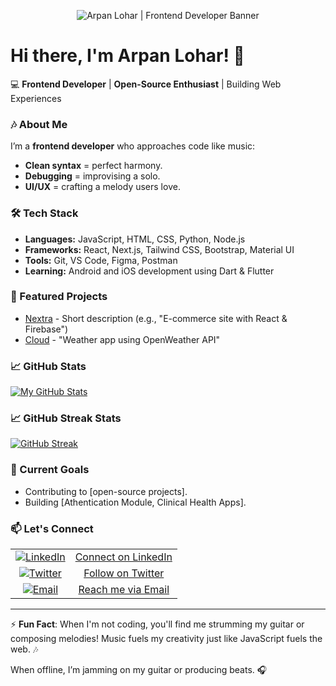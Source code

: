 <p align="center">
  <img 
    src="https://capsule-render.vercel.app/api?type=waving&height=300&color=gradient&text=Arpan%20Lohar&fontSize=70&fontAlign=50&fontAlignY=40&desc=Frontend%20Developer%20%7C%20Open%20Source%20Enthusiast%20%7C%20Learning%20Flutter&descSize=20&animation=twinkling"
    alt="Arpan Lohar | Frontend Developer Banner"
    style="max-width: 100%; height: auto;"
  />
</p>


# Hi there, I'm Arpan Lohar! 👋

💻 **Frontend Developer** | **Open-Source Enthusiast** | Building Web Experiences  

### 🎶 About Me  
I’m a **frontend developer** who approaches code like music:  
- **Clean syntax** = perfect harmony.  
- **Debugging** = improvising a solo.  
- **UI/UX** = crafting a melody users love.  

### 🛠️ Tech Stack  
- **Languages:** JavaScript, HTML, CSS, Python, Node.js
- **Frameworks:** React, Next.js, Tailwind CSS, Bootstrap, Material UI
- **Tools:** Git, VS Code, Figma, Postman
- **Learning:** Android and iOS development using Dart & Flutter

### 🚀 Featured Projects  
- [Nextra](https://github.com/yourusername/repo) - Short description (e.g., "E-commerce site with React & Firebase")  
- [Cloud](https://github.com/yourusername/repo) - "Weather app using OpenWeather API"  

### 📈 GitHub Stats  
[![My GitHub Stats](https://github-readme-stats.vercel.app/api?username=devarpanlohar&show_icons=true&theme=radical)](https://github.com/devarpanlohar)

### 📈 GitHub Streak Stats
[![GitHub Streak](https://github-readme-streak-stats.herokuapp.com?user=devarpanlohar&theme=blueberry)](https://git.io/streak-stats)

### 🌱 Current Goals  
- Contributing to [open-source projects].  
- Building [Athentication Module, Clinical Health Apps].

### 📫 Let's Connect  

<table>
  <tr align="center">
    <td><a href="https://www.linkedin.com/in/yourprofile"><img src="https://img.icons8.com/fluency/24/linkedin.png" alt="LinkedIn"/></a></td>
    <td><a href="https://www.linkedin.com/in/yourprofile">Connect on LinkedIn</a></td>
  </tr>
  <tr align="center">
    <td><a href="https://twitter.com/yourhandle"><img src="https://img.icons8.com/ios-filled/24/twitterx--v1.png" alt="Twitter"/></a></td>
    <td><a href="https://twitter.com/yourhandle">Follow on Twitter</a></td>
  </tr>
  <tr align="center">
    <td><a href="mailto:devarpanlohar@gmail.com"><img src="https://img.icons8.com/emoji/24/e-mail.png" alt="Email"/></a></td>
    <td><a href="mailto:devarpanlohar@gmail.com">Reach me via Email</a></td>
  </tr>
</table>

---

⚡ **Fun Fact**: When I'm not coding, you'll find me strumming my guitar or composing melodies! Music fuels my creativity just like JavaScript fuels the web. 🎶

When offline, I’m jamming on my guitar or producing beats. 🎧  

